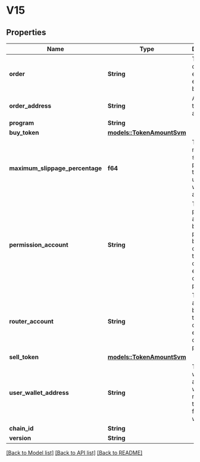 # V15

## Properties

| Name                            | Type                                            | Description                                                                                              | Notes |
| ------------------------------- | ----------------------------------------------- | -------------------------------------------------------------------------------------------------------- | ----- |
| **order**                       | **String**                                      | The Limo order to be executed, encoded in base64.                                                        |
| **order_address**               | **String**                                      | Address of the order account.                                                                            |
| **program**                     | **String**                                      |                                                                                                          |
| **buy_token**                   | [**models::TokenAmountSvm**](TokenAmountSvm.md) |                                                                                                          |
| **maximum_slippage_percentage** | **f64**                                         | The maximum slippage percentage that the user is willing to accept.                                      |
| **permission_account**          | **String**                                      | The permission account to be permitted by the ER contract for the opportunity execution of the protocol. |
| **router_account**              | **String**                                      | The router account to be used for the opportunity execution of the protocol.                             |
| **sell_token**                  | [**models::TokenAmountSvm**](TokenAmountSvm.md) |                                                                                                          |
| **user_wallet_address**         | **String**                                      | The user wallet address which requested the quote from the wallet.                                       |
| **chain_id**                    | **String**                                      |                                                                                                          |
| **version**                     | **String**                                      |                                                                                                          |

[[Back to Model list]](../README.md#documentation-for-models) [[Back to API list]](../README.md#documentation-for-api-endpoints) [[Back to README]](../README.md)
